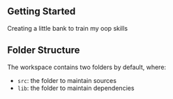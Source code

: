 ## Getting Started

Creating a little bank to train my oop skills

## Folder Structure

The workspace contains two folders by default, where:

- `src`: the folder to maintain sources
- `lib`: the folder to maintain dependencies
